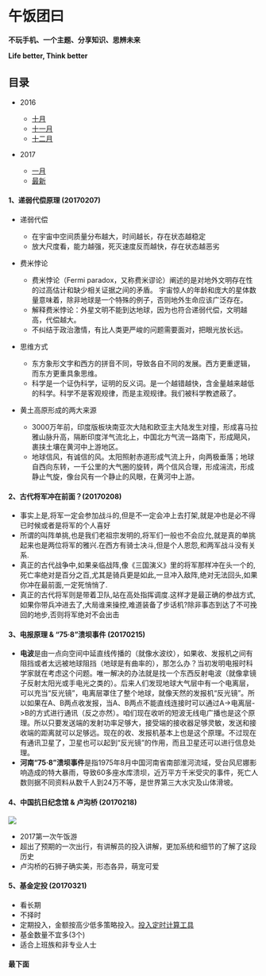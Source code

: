 # 午饭团曰

__不玩手机、一个主题、分享知识、思辨未来__

__Life better, Think better__

## 目录

* 2016
  * [十月](https://github.com/wftuan/wufantuan/blob/master/2016/10.md)
  * [十一月](https://github.com/wftuan/wufantuan/blob/master/2016/11.md)
  * [十二月](https://github.com/wftuan/wufantuan/blob/master/2016/12.md)

* 2017
  * [一月](https://github.com/wftuan/wufantuan/blob/master/2017/01.md)
  * [最新](#最下面)


#### 1、递弱代偿原理 (20170207)

* 递弱代偿

    - 在宇宙中空间质量分布越大，时间越长，存在状态越稳定
    - 放大尺度看，能力越强，死灭速度反而越快，存在状态越恶劣

* 费米悖论

    - 费米悖论（Fermi paradox，又称费米谬论）阐述的是对地外文明存在性的过高估计和缺少相关证据之间的矛盾。 宇宙惊人的年龄和庞大的星体数量意味着，除非地球是一个特殊的例子，否则地外生命应该广泛存在。
    - 解释费米悖论：外星文明不能到达地球，因为也符合递弱代偿，文明越高，代偿越大。
    - 不纠结于政治激情，有比人类更严峻的问题需要面对，把眼光放长远。

* 思维方式

    - 东方象形文字和西方的拼音不同，导致各自不同的发展。西方更重逻辑，而东方更重具象思维。
    - 科学是一个证伪科学，证明的反义词。是一个越错越快，含金量越来越低的科学。科学不是客观规律，而是主观规律。我们被科学教遮蔽了。

* 黄土高原形成的两大来源

    - 3000万年前，印度版板块南亚次大陆和欧亚主大陆发生对撞，形成喜马拉雅山脉升高，隔断印度洋气流北上，中国北方气流一路南下，形成飓风，裹挟土壤在黄河中上游地区。
    - 地球信风，有诚信的风。太阳照射赤道形成气流上升，向两极垂落；地球自西向东转，一千公里的大气圈的旋转，两个信风合理，形成湍流，形成静止气旋，像台风有一个静止的风眼，在黄河中上游。

#### 2、古代将军冲在前面？(20170208)

* 事实上是,将军一定会参加战斗的,但是不一定会冲上去打架,就是冲也是必不得已时候或者是将军的个人喜好
* 所谓的叫阵单挑,也是我们老祖宗发明的,将军们一般也不会应允,就是真的单挑起来也是两位将军的雅兴.在西方有骑士决斗,但是个人恩怨,和两军战斗没有关系.
* 真正的古代战争中,如果亲临战阵,像《三国演义》里的将军那样冲在头一个的,死亡率绝对是百分之百,尤其是骑兵更是如此,一旦冲入敌阵,绝对无法回头,如果你冲在最前面,一定死悄悄了.
* 真正的古代将军则是带着卫队,站在高处指挥调度.这样才是最正确的参战方式,如果你带兵冲进去了,大局谁来操控,难道装备了步话机?除非事态到达了不可挽回的地步,否则将军绝对不会出击

#### 3、电报原理 & “75·8”溃坝事件 (20170215)

* **电波**是由一点向空间中延直线传播的（就像水波纹），如果收、发报机之间有阻挡或者太远被地球阻挡（地球是有曲率的），那怎么办？当初发明电报时科学家就在考虑这个问题。唯一解决的办法就是找一个东西反射电波（就像拿镜子反射太阳光或手电光之类的）。后来人们发现地球大气层中有一个电离层，可以充当“反光镜”，电离层罩住了整个地球，就像天然的发报机“反光镜”。所以如果在A、B两点收发报，当A、B两点不能直线连接时可以通过A->电离层->B的方式进行通讯（反之亦然）。咱们现在收听的短波无线电广播也是这个原理。所以只要发送端的发射功率足够大，接受端的接收器足够灵敏，发送和接收端的距离就可以足够远。现在的收、发报机基本上也是这个原理。不过现在有通讯卫星了，卫星也可以起到“反光镜”的作用，而且卫星还可以进行信息处理。
* **河南“75·8”溃坝事件**是指1975年8月中国河南省南部淮河流域，受台风尼娜影响造成的特大暴雨，导致60多座水库溃坝，近万平方千米受灾的事件，死亡人数则据不同资料从数千人到24万不等，是世界第三大水灾及山体滑坡。

#### 4、中国抗日纪念馆 & 卢沟桥 (20170218)

![](http://7u2qrr.com1.z0.glb.clouddn.com/2017-02-20-IMG_20170218_100818.jpg?imageView2/2/w/400)

* 2017第一次午饭游
* 超出了预期的一次出行，有讲解员的投入讲解，更加系统和细节的了解了这段历史
* 卢沟桥的石狮子确实美，形态各异，萌宠可爱

#### 5、基金定投 (20170321)

* 看长期
* 不择时
* 定期投入，金额按高少低多策略投入。[投入定时计算工具](http://www.zhitouxing.com/my_strg)
* 基金数量不宜多(3个)
* 适合上班族和非专业人士

#### 最下面

